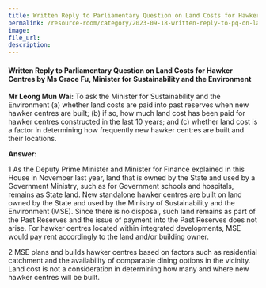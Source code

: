 ```yaml
---
title: Written Reply to Parliamentary Question on Land Costs for Hawker Centres by Ms Grace Fu, Minister for Sustainability and the Environment
permalink: /resource-room/category/2023-09-18-written-reply-to-pq-on-land-costs-for-hawker-centres/
image:
file_url:
description:
---
```

 
#### Written Reply to Parliamentary Question on Land Costs for Hawker Centres by Ms Grace Fu, Minister for Sustainability and the Environment
 
**Mr Leong Mun Wai:** To ask the Minister for Sustainability and the Environment (a) whether land costs are paid into past reserves when new hawker centres are built; (b) if so, how much land cost has been paid for hawker centres constructed in the last 10 years; and (c) whether land cost is a factor in determining how frequently new hawker centres are built and their locations. 
 
**Answer:**

1	As the Deputy Prime Minister and Minister for Finance explained in this House in November last year, land that is owned by the State and used by a Government Ministry, such as for Government schools and hospitals, remains as State land. New standalone hawker centres are built on land owned by the State and used by the Ministry of Sustainability and the Environment (MSE). Since there is no disposal, such land remains as part of the Past Reserves and the issue of payment into the Past Reserves does not arise. For hawker centres located within integrated developments, MSE would pay rent accordingly to the land and/or building owner. 

2	MSE plans and builds hawker centres based on factors such as residential catchment and the availability of comparable dining options in the vicinity. Land cost is not a consideration in determining how many and where new hawker centres will be built.

